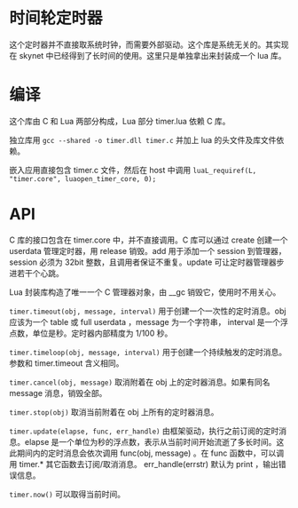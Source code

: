 时间轮定时器
============

这个定时器并不直接取系统时钟，而需要外部驱动。这个库是系统无关的。其实现在 skynet 中已经得到了长时间的使用。这里只是单独拿出来封装成一个 lua 库。

编译
====

这个库由 C 和 Lua 两部分构成，Lua 部分 timer.lua 依赖 C 库。

独立库用 `gcc --shared -o timer.dll timer.c` 并加上 lua 的头文件及库文件依赖。

嵌入应用直接包含 timer.c 文件，然后在 host 中调用 `luaL_requiref(L, "timer.core", luaopen_timer_core, 0);`

API
===

C 库的接口包含在 timer.core 中，并不直接调用。C 库可以通过 create 创建一个 userdata 管理定时器，用 release 销毁。add 用于添加一个 session 到管理器，session 必须为 32bit 整数，且调用者保证不重复。update 可让定时器管理器步进若干个心跳。

Lua 封装库构造了唯一一个 C 管理器对象，由 __gc 销毁它，使用时不用关心。

`timer.timeout(obj, message, interval)` 用于创建一个一次性的定时消息。obj 应该为一个 table 或 full userdata ，message 为一个字符串， interval 是一个浮点数，单位是秒。定时器内部精度为 1/100 秒。

`timer.timeloop(obj, message, interval)` 用于创建一个持续触发的定时消息。参数和 timer.timeout 含义相同。

`timer.cancel(obj, message)` 取消附着在 obj 上的定时器消息。如果有同名 message 消息，销毁全部。

`timer.stop(obj)` 取消当前附着在 obj 上所有的定时器消息。

`timer.update(elapse, func, err_handle)` 由框架驱动，执行之前订阅的定时消息。elapse 是一个单位为秒的浮点数，表示从当前时间开始流逝了多长时间。这此期间内的定时消息会依次调用 func(obj, message) 。在 func 函数中，可以调用 timer.* 其它函数去订阅/取消消息。 err_handle(errstr) 默认为 print ，输出错误信息。

`timer.now()` 可以取得当前时间。
